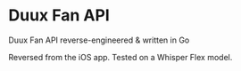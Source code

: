 # Duux Fan API
Duux Fan API reverse-engineered & written in Go

Reversed from the iOS app. Tested on a Whisper Flex model.